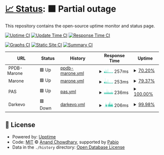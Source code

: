 # [📈 Status](https://OJN666.github.io/server-status): <!--live status--> **🟧 Partial outage**

This repository contains the open-source uptime monitor and status page.

[![Uptime CI](https://github.com/OJN666/server-status/workflows/Uptime%20CI/badge.svg)](https://github.com/OJN666/server-status/actions?query=workflow%3A%22Uptime+CI%22)
[![Update Time CI](https://github.com/OJN666/server-status/workflows/Updates%20CI/badge.svg)](https://github.com/OJN666/server-status/actions?query=workflow%3A%22updates+CI%22)
[![Response Time CI](https://github.com/OJN666/server-status/workflows/Response%20Time%20CI/badge.svg)](https://github.com/OJN666/server-status/actions?query=workflow%3A%22Response+Time+CI%22)

[![Graphs CI](https://github.com/OJN666/server-status/workflows/Graphs%20CI/badge.svg)](https://github.com/OJN666/server-status/actions?query=workflow%3A%22Graphs+CI%22)
[![Static Site CI](https://github.com/OJN666/server-status/workflows/Static%20Site%20CI/badge.svg)](https://github.com/OJN666/server-status/actions?query=workflow%3A%22Static+Site+CI%22)
[![Summary CI](https://github.com/OJN666/server-status/workflows/Summary%20CI/badge.svg)](https://github.com/OJN666/server-status/actions?query=workflow%3A%22Summary+CI%22)

<!--start: status pages-->
<!-- This summary is generated by Upptime (https://github.com/upptime/upptime) -->
<!-- Do not edit this manually, your changes will be overwritten -->
<!-- prettier-ignore -->
| URL | Status | History | Response Time | Uptime |
| --- | ------ | ------- | ------------- | ------ |
| <img alt="" src="https://icons.duckduckgo.com/ip3/null.ico" height="13"> PPDB-Marone | 🟩 Up | [ppdb-marone.yml](https://github.com/OJN666/server-status/commits/HEAD/history/ppdb-marone.yml) | <details><summary><img alt="Response time graph" src="./graphs/ppdb-marone/response-time-week.png" height="20"> 257ms</summary><br><a href="https://OJN666.github.io/server-status/history/ppdb-marone"><img alt="Response time 303" src="https://img.shields.io/endpoint?url=https%3A%2F%2Fraw.githubusercontent.com%2FOJN666%2Fserver-status%2FHEAD%2Fapi%2Fppdb-marone%2Fresponse-time.json"></a><br><a href="https://OJN666.github.io/server-status/history/ppdb-marone"><img alt="24-hour response time 219" src="https://img.shields.io/endpoint?url=https%3A%2F%2Fraw.githubusercontent.com%2FOJN666%2Fserver-status%2FHEAD%2Fapi%2Fppdb-marone%2Fresponse-time-day.json"></a><br><a href="https://OJN666.github.io/server-status/history/ppdb-marone"><img alt="7-day response time 257" src="https://img.shields.io/endpoint?url=https%3A%2F%2Fraw.githubusercontent.com%2FOJN666%2Fserver-status%2FHEAD%2Fapi%2Fppdb-marone%2Fresponse-time-week.json"></a><br><a href="https://OJN666.github.io/server-status/history/ppdb-marone"><img alt="30-day response time 303" src="https://img.shields.io/endpoint?url=https%3A%2F%2Fraw.githubusercontent.com%2FOJN666%2Fserver-status%2FHEAD%2Fapi%2Fppdb-marone%2Fresponse-time-month.json"></a><br><a href="https://OJN666.github.io/server-status/history/ppdb-marone"><img alt="1-year response time 303" src="https://img.shields.io/endpoint?url=https%3A%2F%2Fraw.githubusercontent.com%2FOJN666%2Fserver-status%2FHEAD%2Fapi%2Fppdb-marone%2Fresponse-time-year.json"></a></details> | <details><summary><a href="https://OJN666.github.io/server-status/history/ppdb-marone">70.20%</a></summary><a href="https://OJN666.github.io/server-status/history/ppdb-marone"><img alt="All-time uptime 93.24%" src="https://img.shields.io/endpoint?url=https%3A%2F%2Fraw.githubusercontent.com%2FOJN666%2Fserver-status%2FHEAD%2Fapi%2Fppdb-marone%2Fuptime.json"></a><br><a href="https://OJN666.github.io/server-status/history/ppdb-marone"><img alt="24-hour uptime 100.00%" src="https://img.shields.io/endpoint?url=https%3A%2F%2Fraw.githubusercontent.com%2FOJN666%2Fserver-status%2FHEAD%2Fapi%2Fppdb-marone%2Fuptime-day.json"></a><br><a href="https://OJN666.github.io/server-status/history/ppdb-marone"><img alt="7-day uptime 70.20%" src="https://img.shields.io/endpoint?url=https%3A%2F%2Fraw.githubusercontent.com%2FOJN666%2Fserver-status%2FHEAD%2Fapi%2Fppdb-marone%2Fuptime-week.json"></a><br><a href="https://OJN666.github.io/server-status/history/ppdb-marone"><img alt="30-day uptime 93.14%" src="https://img.shields.io/endpoint?url=https%3A%2F%2Fraw.githubusercontent.com%2FOJN666%2Fserver-status%2FHEAD%2Fapi%2Fppdb-marone%2Fuptime-month.json"></a><br><a href="https://OJN666.github.io/server-status/history/ppdb-marone"><img alt="1-year uptime 93.24%" src="https://img.shields.io/endpoint?url=https%3A%2F%2Fraw.githubusercontent.com%2FOJN666%2Fserver-status%2FHEAD%2Fapi%2Fppdb-marone%2Fuptime-year.json"></a></details>
| <img alt="" src="https://icons.duckduckgo.com/ip3/null.ico" height="13"> Marone | 🟩 Up | [marone.yml](https://github.com/OJN666/server-status/commits/HEAD/history/marone.yml) | <details><summary><img alt="Response time graph" src="./graphs/marone/response-time-week.png" height="20"> 253ms</summary><br><a href="https://OJN666.github.io/server-status/history/marone"><img alt="Response time 297" src="https://img.shields.io/endpoint?url=https%3A%2F%2Fraw.githubusercontent.com%2FOJN666%2Fserver-status%2FHEAD%2Fapi%2Fmarone%2Fresponse-time.json"></a><br><a href="https://OJN666.github.io/server-status/history/marone"><img alt="24-hour response time 221" src="https://img.shields.io/endpoint?url=https%3A%2F%2Fraw.githubusercontent.com%2FOJN666%2Fserver-status%2FHEAD%2Fapi%2Fmarone%2Fresponse-time-day.json"></a><br><a href="https://OJN666.github.io/server-status/history/marone"><img alt="7-day response time 253" src="https://img.shields.io/endpoint?url=https%3A%2F%2Fraw.githubusercontent.com%2FOJN666%2Fserver-status%2FHEAD%2Fapi%2Fmarone%2Fresponse-time-week.json"></a><br><a href="https://OJN666.github.io/server-status/history/marone"><img alt="30-day response time 297" src="https://img.shields.io/endpoint?url=https%3A%2F%2Fraw.githubusercontent.com%2FOJN666%2Fserver-status%2FHEAD%2Fapi%2Fmarone%2Fresponse-time-month.json"></a><br><a href="https://OJN666.github.io/server-status/history/marone"><img alt="1-year response time 297" src="https://img.shields.io/endpoint?url=https%3A%2F%2Fraw.githubusercontent.com%2FOJN666%2Fserver-status%2FHEAD%2Fapi%2Fmarone%2Fresponse-time-year.json"></a></details> | <details><summary><a href="https://OJN666.github.io/server-status/history/marone">79.37%</a></summary><a href="https://OJN666.github.io/server-status/history/marone"><img alt="All-time uptime 95.32%" src="https://img.shields.io/endpoint?url=https%3A%2F%2Fraw.githubusercontent.com%2FOJN666%2Fserver-status%2FHEAD%2Fapi%2Fmarone%2Fuptime.json"></a><br><a href="https://OJN666.github.io/server-status/history/marone"><img alt="24-hour uptime 100.00%" src="https://img.shields.io/endpoint?url=https%3A%2F%2Fraw.githubusercontent.com%2FOJN666%2Fserver-status%2FHEAD%2Fapi%2Fmarone%2Fuptime-day.json"></a><br><a href="https://OJN666.github.io/server-status/history/marone"><img alt="7-day uptime 79.37%" src="https://img.shields.io/endpoint?url=https%3A%2F%2Fraw.githubusercontent.com%2FOJN666%2Fserver-status%2FHEAD%2Fapi%2Fmarone%2Fuptime-week.json"></a><br><a href="https://OJN666.github.io/server-status/history/marone"><img alt="30-day uptime 95.25%" src="https://img.shields.io/endpoint?url=https%3A%2F%2Fraw.githubusercontent.com%2FOJN666%2Fserver-status%2FHEAD%2Fapi%2Fmarone%2Fuptime-month.json"></a><br><a href="https://OJN666.github.io/server-status/history/marone"><img alt="1-year uptime 95.32%" src="https://img.shields.io/endpoint?url=https%3A%2F%2Fraw.githubusercontent.com%2FOJN666%2Fserver-status%2FHEAD%2Fapi%2Fmarone%2Fuptime-year.json"></a></details>
| <img alt="" src="https://icons.duckduckgo.com/ip3/null.ico" height="13"> PAS | 🟩 Up | [pas.yml](https://github.com/OJN666/server-status/commits/HEAD/history/pas.yml) | <details><summary><img alt="Response time graph" src="./graphs/pas/response-time-week.png" height="20"> 236ms</summary><br><a href="https://OJN666.github.io/server-status/history/pas"><img alt="Response time 242" src="https://img.shields.io/endpoint?url=https%3A%2F%2Fraw.githubusercontent.com%2FOJN666%2Fserver-status%2FHEAD%2Fapi%2Fpas%2Fresponse-time.json"></a><br><a href="https://OJN666.github.io/server-status/history/pas"><img alt="24-hour response time 235" src="https://img.shields.io/endpoint?url=https%3A%2F%2Fraw.githubusercontent.com%2FOJN666%2Fserver-status%2FHEAD%2Fapi%2Fpas%2Fresponse-time-day.json"></a><br><a href="https://OJN666.github.io/server-status/history/pas"><img alt="7-day response time 236" src="https://img.shields.io/endpoint?url=https%3A%2F%2Fraw.githubusercontent.com%2FOJN666%2Fserver-status%2FHEAD%2Fapi%2Fpas%2Fresponse-time-week.json"></a><br><a href="https://OJN666.github.io/server-status/history/pas"><img alt="30-day response time 242" src="https://img.shields.io/endpoint?url=https%3A%2F%2Fraw.githubusercontent.com%2FOJN666%2Fserver-status%2FHEAD%2Fapi%2Fpas%2Fresponse-time-month.json"></a><br><a href="https://OJN666.github.io/server-status/history/pas"><img alt="1-year response time 242" src="https://img.shields.io/endpoint?url=https%3A%2F%2Fraw.githubusercontent.com%2FOJN666%2Fserver-status%2FHEAD%2Fapi%2Fpas%2Fresponse-time-year.json"></a></details> | <details><summary><a href="https://OJN666.github.io/server-status/history/pas">100.00%</a></summary><a href="https://OJN666.github.io/server-status/history/pas"><img alt="All-time uptime 100.00%" src="https://img.shields.io/endpoint?url=https%3A%2F%2Fraw.githubusercontent.com%2FOJN666%2Fserver-status%2FHEAD%2Fapi%2Fpas%2Fuptime.json"></a><br><a href="https://OJN666.github.io/server-status/history/pas"><img alt="24-hour uptime 100.00%" src="https://img.shields.io/endpoint?url=https%3A%2F%2Fraw.githubusercontent.com%2FOJN666%2Fserver-status%2FHEAD%2Fapi%2Fpas%2Fuptime-day.json"></a><br><a href="https://OJN666.github.io/server-status/history/pas"><img alt="7-day uptime 100.00%" src="https://img.shields.io/endpoint?url=https%3A%2F%2Fraw.githubusercontent.com%2FOJN666%2Fserver-status%2FHEAD%2Fapi%2Fpas%2Fuptime-week.json"></a><br><a href="https://OJN666.github.io/server-status/history/pas"><img alt="30-day uptime 100.00%" src="https://img.shields.io/endpoint?url=https%3A%2F%2Fraw.githubusercontent.com%2FOJN666%2Fserver-status%2FHEAD%2Fapi%2Fpas%2Fuptime-month.json"></a><br><a href="https://OJN666.github.io/server-status/history/pas"><img alt="1-year uptime 100.00%" src="https://img.shields.io/endpoint?url=https%3A%2F%2Fraw.githubusercontent.com%2FOJN666%2Fserver-status%2FHEAD%2Fapi%2Fpas%2Fuptime-year.json"></a></details>
| <img alt="" src="https://icons.duckduckgo.com/ip3/null.ico" height="13"> Darkevo | 🟥 Down | [darkevo.yml](https://github.com/OJN666/server-status/commits/HEAD/history/darkevo.yml) | <details><summary><img alt="Response time graph" src="./graphs/darkevo/response-time-week.png" height="20"> 206ms</summary><br><a href="https://OJN666.github.io/server-status/history/darkevo"><img alt="Response time 209" src="https://img.shields.io/endpoint?url=https%3A%2F%2Fraw.githubusercontent.com%2FOJN666%2Fserver-status%2FHEAD%2Fapi%2Fdarkevo%2Fresponse-time.json"></a><br><a href="https://OJN666.github.io/server-status/history/darkevo"><img alt="24-hour response time 274" src="https://img.shields.io/endpoint?url=https%3A%2F%2Fraw.githubusercontent.com%2FOJN666%2Fserver-status%2FHEAD%2Fapi%2Fdarkevo%2Fresponse-time-day.json"></a><br><a href="https://OJN666.github.io/server-status/history/darkevo"><img alt="7-day response time 206" src="https://img.shields.io/endpoint?url=https%3A%2F%2Fraw.githubusercontent.com%2FOJN666%2Fserver-status%2FHEAD%2Fapi%2Fdarkevo%2Fresponse-time-week.json"></a><br><a href="https://OJN666.github.io/server-status/history/darkevo"><img alt="30-day response time 209" src="https://img.shields.io/endpoint?url=https%3A%2F%2Fraw.githubusercontent.com%2FOJN666%2Fserver-status%2FHEAD%2Fapi%2Fdarkevo%2Fresponse-time-month.json"></a><br><a href="https://OJN666.github.io/server-status/history/darkevo"><img alt="1-year response time 209" src="https://img.shields.io/endpoint?url=https%3A%2F%2Fraw.githubusercontent.com%2FOJN666%2Fserver-status%2FHEAD%2Fapi%2Fdarkevo%2Fresponse-time-year.json"></a></details> | <details><summary><a href="https://OJN666.github.io/server-status/history/darkevo">99.98%</a></summary><a href="https://OJN666.github.io/server-status/history/darkevo"><img alt="All-time uptime 100.00%" src="https://img.shields.io/endpoint?url=https%3A%2F%2Fraw.githubusercontent.com%2FOJN666%2Fserver-status%2FHEAD%2Fapi%2Fdarkevo%2Fuptime.json"></a><br><a href="https://OJN666.github.io/server-status/history/darkevo"><img alt="24-hour uptime 99.86%" src="https://img.shields.io/endpoint?url=https%3A%2F%2Fraw.githubusercontent.com%2FOJN666%2Fserver-status%2FHEAD%2Fapi%2Fdarkevo%2Fuptime-day.json"></a><br><a href="https://OJN666.github.io/server-status/history/darkevo"><img alt="7-day uptime 99.98%" src="https://img.shields.io/endpoint?url=https%3A%2F%2Fraw.githubusercontent.com%2FOJN666%2Fserver-status%2FHEAD%2Fapi%2Fdarkevo%2Fuptime-week.json"></a><br><a href="https://OJN666.github.io/server-status/history/darkevo"><img alt="30-day uptime 100.00%" src="https://img.shields.io/endpoint?url=https%3A%2F%2Fraw.githubusercontent.com%2FOJN666%2Fserver-status%2FHEAD%2Fapi%2Fdarkevo%2Fuptime-month.json"></a><br><a href="https://OJN666.github.io/server-status/history/darkevo"><img alt="1-year uptime 100.00%" src="https://img.shields.io/endpoint?url=https%3A%2F%2Fraw.githubusercontent.com%2FOJN666%2Fserver-status%2FHEAD%2Fapi%2Fdarkevo%2Fuptime-year.json"></a></details>

<!--end: status pages-->

## 📄 License

- Powered by: [Upptime](https://github.com/upptime/upptime)
- Code: [MIT](./LICENSE) © [Anand Chowdhary](https://anandchowdhary.com), supported by [Pabio](https://pabio.com)
- Data in the `./history` directory: [Open Database License](https://opendatacommons.org/licenses/odbl/1-0/)
